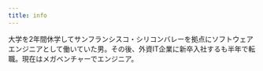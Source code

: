 ```yaml
---
title: info
---
```


大学を2年間休学してサンフランシスコ・シリコンバレーを拠点にソフトウェアエンジニアとして働いていた男。その後、外資IT企業に新卒入社するも半年で転職。現在はメガベンチャーでエンジニア。